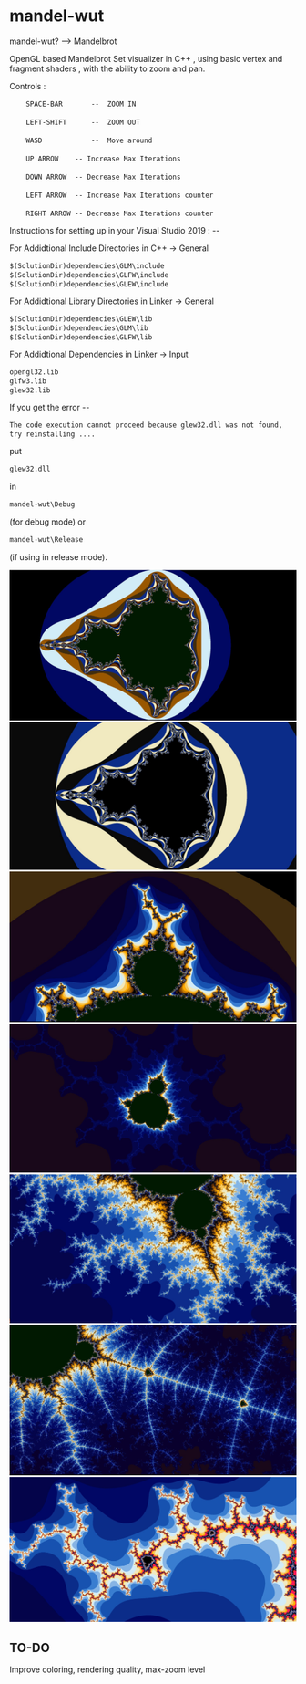 # mandel-wut
mandel-wut? --> Mandelbrot

OpenGL based Mandelbrot Set visualizer in C++ , using basic vertex and fragment shaders , with the ability to zoom and pan.

Controls :
```
	SPACE-BAR   	--  ZOOM IN

	LEFT-SHIFT  	--  ZOOM OUT

	WASD	    	--  Move around

	UP ARROW	-- Increase Max Iterations 

	DOWN ARROW	-- Decrease Max Iterations

	LEFT ARROW	-- Increase Max Iterations counter

	RIGHT ARROW	-- Decrease Max Iterations counter
```



Instructions for setting up in your Visual Studio 2019 : -- 

For Addidtional Include Directories in C++ -> General

	$(SolutionDir)dependencies\GLM\include
	$(SolutionDir)dependencies\GLFW\include
	$(SolutionDir)dependencies\GLEW\include

For Addidtional Library Directories in Linker -> General

	$(SolutionDir)dependencies\GLEW\lib
	$(SolutionDir)dependencies\GLM\lib
	$(SolutionDir)dependencies\GLFW\lib

For Addidtional Dependencies in Linker -> Input

	opengl32.lib
	glfw3.lib
	glew32.lib


If you get the error -- 
```
The code execution cannot proceed because glew32.dll was not found, try reinstalling ....
``` 
put 

```python 
glew32.dll
``` 
in 
```python 
mandel-wut\Debug
``` 
(for debug mode) or 
```python 
mandel-wut\Release
``` 
(if using in release mode).

<img src = "https://github.com/mahir29/PONDEL/blob/master/Mandelbrot%20Set%20Visualiser/img/1.jpg" >
<img src = "https://github.com/mahir29/PONDEL/blob/master/Mandelbrot%20Set%20Visualiser/img/11.jpg" >
<img src = "https://github.com/mahir29/PONDEL/blob/master/Mandelbrot%20Set%20Visualiser/img/3.jpg" >
<img src = "https://github.com/mahir29/PONDEL/blob/master/Mandelbrot%20Set%20Visualiser/img/4.jpg" >
<img src = "https://github.com/mahir29/PONDEL/blob/master/Mandelbrot%20Set%20Visualiser/img/5.jpg" >
<img src = "https://github.com/mahir29/PONDEL/blob/master/Mandelbrot%20Set%20Visualiser/img/6.jpg" >
<img src = "https://github.com/mahir29/PONDEL/blob/master/Mandelbrot%20Set%20Visualiser/img/10.jpg" >


## TO-DO
Improve coloring, rendering quality, max-zoom level






